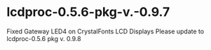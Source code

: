 lcdproc-0.5.6-pkg-v.-0.9.7
==========================

Fixed Gateway LED4 on CrystalFonts LCD Displays 
Please update to lcdproc-0.5.6 pkg v. 0.9.8
